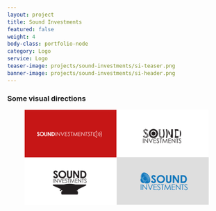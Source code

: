```yaml
---
layout: project
title: Sound Investments
featured: false
weight: 4
body-class: portfolio-node
category: Logo
service: Logo
teaser-image: projects/sound-investments/si-teaser.png
banner-image: projects/sound-investments/si-header.png
---
```


<div class="col-md-10 col-md-offset-1">
  <h3>Some visual directions</h3>
</div>
<figure>
  <img src="/assets/img/projects/sound-investments/si-variants.png">
</figure>
